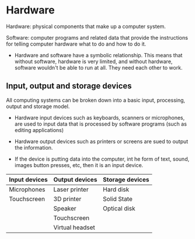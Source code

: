 # Hardware

Hardware: physical components that make up a computer system.

Software: computer programs and related data that provide the instructions for telling computer hardware what to do and how to do it.

- Hardware and software have a symbolic relationship. This means that without software, hardware is very limited, and without hardware, software wouldn't be able to run at all. They need each other to work.

## Input, output and storage devices
All computing systems can be broken down into a basic input, processing, output and storage model.

- Hardware input devices such as keyboards, scanners or microphones, are used to input data that is processed by software programs (such as editing applications)
- Hardware output devices such as printers or screens are sued to output the information.

- If the device is putting data into the computer, int he form of text, sound, images button presses, etc, then it is an input device.


| Input devices | Output devices  | Storage devices |
|---------------|-----------------|-----------------|
| Microphones   | Laser printer   | Hard disk       |
| Touchscreen   | 3D printer      | Solid State     |
|               | Speaker         | Optical disk    |
|               | Touchscreen     |                 |
|               | Virtual headset |                 |






